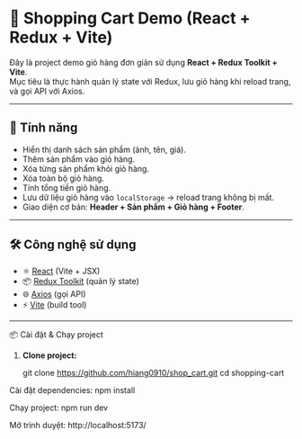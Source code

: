 # 🛒 Shopping Cart Demo (React + Redux + Vite)

Đây là project demo giỏ hàng đơn giản sử dụng **React + Redux Toolkit + Vite**.  
Mục tiêu là thực hành quản lý state với Redux, lưu giỏ hàng khi reload trang, và gọi API với Axios.

---

## 🚀 Tính năng

- Hiển thị danh sách sản phẩm (ảnh, tên, giá).
- Thêm sản phẩm vào giỏ hàng.
- Xóa từng sản phẩm khỏi giỏ hàng.
- Xóa toàn bộ giỏ hàng.
- Tính tổng tiền giỏ hàng.
- Lưu dữ liệu giỏ hàng vào `localStorage` → reload trang không bị mất.
- Giao diện cơ bản: **Header + Sản phẩm + Giỏ hàng + Footer**.

---

## 🛠️ Công nghệ sử dụng

- ⚛️ [React](https://react.dev/) (Vite + JSX)
- 📦 [Redux Toolkit](https://redux-toolkit.js.org/) (quản lý state)
- 🌐 [Axios](https://axios-http.com/) (gọi API)
- ⚡ [Vite](https://vite.dev/) (build tool)

---

 📦 Cài đặt & Chạy project

1. **Clone project:**
 
   git clone https://github.com/hiang0910/shop_cart.git
   cd shopping-cart

   
Cài đặt dependencies:
npm install


Chạy project:
npm run dev


Mở trình duyệt:
http://localhost:5173/
